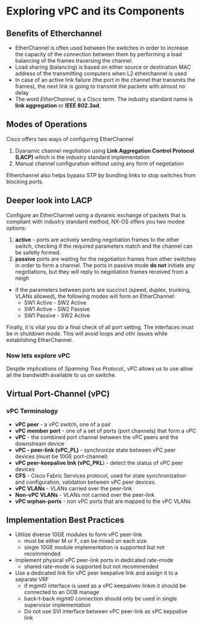 # Exploring vPC and its Components

## Benefits of Etherchannel

* EtherChannel is often used between the switches in order to increase the capacity of the connection between them by performing a load balancing of the frames traversing the channel.
* Load sharing (balancing) is based on either source or destination MAC address of the transmitting computers when L2 etherchannel is used
* In case of an active link failure (the port in the channel that transmits the frames), the next link is going to transmit the packets with almost no delay
* The word _EtherChannel_, is a Cisco term. The industry standard name is __link aggregation__ or __IEEE 802.3ad__.

## Modes of Operations

Cisco offers two ways of configuring EtherChannel

1. Dyanamic channel negotiation using __Link Aggregation Control Protocol (LACP)__
which is the industry standard implementation
2. Manual channel configuration without using any form of negotiation

Etherchannel also helps bypass STP by bundling links to stop switches from blocking ports.

## Deeper look into LACP

Configure an EtherChannel using a dynamic exchange of packets that is compliant with industry standard method, NX-OS offers you two modoe options:

1. __active__ - ports are actively sending negotiation frames to the other switch, checking if the required parameters match and the channel can be safetly formed.
2. __passive__ ports are waiting for the negotiation frames from other switches in order to form a channel. The ports in passive mode __do not__ initiate any negotiations, but they will reply to negotiation frames received from a neigh

* if the parameters between ports are succinct (speed, duplex, trunking, VLANs allowed), the following modes will form an EtherChannel:
    + SW1 Active - SW2 Active
    + SW1 Active - SW2 Passive
    + SW1 Passive - SW2 Active

Finally, it is vital you do a final check of all port setting. The interfaces must be in _shutdown_ mode. This will avoid loops and othr issues while establishing EtherChannel.

### Now lets explore vPC

Despite implications of _Spanning Tree Protocol__ vPC allows us to use allow all the bandwidth available to us on switche.

## Virtual Port-Channel (vPC)

### vPC Terminology

* __vPC peer__ - a vPC switch, one of a pair
* __vPC member port__ - one of a set of ports (port channels) that form a vPC
* __vPC__ - the combined port channel between the vPC peers and the downstream device
* __vPC - peer-link (vPC_PL)__ - synchronize state between vPC peer devices (must be 10GE port-channel)
* __vPC peer-keepalive link (vPC_PKL__) - detect the status of vPC peer devices
* __CFS__ - Cisco Fabric Services protocol, used for state synchronization and configuration, validation between vPC peer devices.
* __vPC VLANs__ -  VLANs carried over the peer-link
* __Non-vPC VLANs__ - VLANs not carried over the peer-link
* __vPC orphan-ports__ - non vPC ports that are mapped to the vPC VLANs

## Implementation Best Practices

* Utilize diverse 10GE modules to form vPC peer-link
    + must be either M or F, can be mixed on each size
    + single 10GE module implementation is supported but not recommended
* Implement physical vPC peer-link ports in dedicated rate-mode
    + shared rate-mode is supported but not recommended
* Use a dedicated link for vPC peer keepalive link and assign it to a separate VRF
    + if mgmt0 interface is used as a vPC keepalivev linkm it should be connected to an OOB manage
    + back-t-back mgmt0 connection should only be used in single supervisor implementation
    * Do not use SVI interface between vPC peer-link as vPC keppalive link
